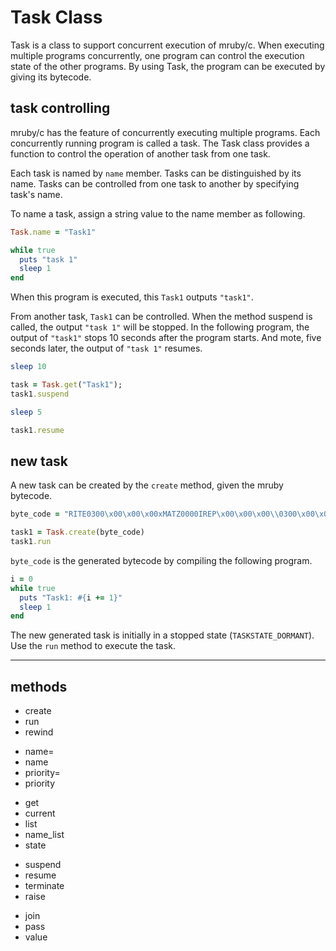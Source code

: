 # Task Class

Task is a class to support concurrent execution of mruby/c.
When executing multiple programs concurrently, one program can control the execution state of the other programs.
By using Task, the program can be executed by giving its bytecode.


## task controlling

mruby/c has the feature of concurrently executing multiple programs.
Each concurrently running program is called a task.
The Task class provides a function to control the operation of another task from one task.

Each task is named by `name` member. Tasks can be distinguished by its name. 
Tasks can be controlled from one task to another by specifying task's name.

To name a task, assign a string value to the name member as following.

```Ruby
Task.name = "Task1"

while true
  puts "task 1"
  sleep 1
end
```

When this program is executed, this `Task1` outputs `"task1"`.

From another task, `Task1` can be controlled. When the method suspend is called, the output `"task 1"` will be stopped.
In the following program, the output of `"task1"` stops 10 seconds after the program starts. And mote, five seconds later, the output of `"task 1"` resumes.



```Ruby
sleep 10

task = Task.get("Task1");
task1.suspend

sleep 5

task1.resume
```


## new task

A new task can be created by the `create` method, given the mruby bytecode.

```Ruby
byte_code = "RITE0300\x00\x00\x00xMATZ0000IREP\x00\x00\x00\\0300\x00\x00\x00P\x00\x02\x00\a\x00\x00\x00\x00\x00\x00\x00\"\x06\x01Q\x03\x00\x01\x04\x01=\x04\x01\x01\x01\x04R\x03-\x02\x00\x01\a\x03-\x02\x01\x01%\xFF\xE5\x11\x028\x02i\x00\x01\x00\x00\aTask1: \x00\x00\x02\x00\x04puts\x00\x00\x05sleep\x00END\x00\x00\x00\x00\b"

task1 = Task.create(byte_code)
task1.run
```

`byte_code` is the generated bytecode by compiling the following program.

```Ruby
i = 0
while true
  puts "Task1: #{i += 1}"
  sleep 1
end
```

The new generated task is initially in a stopped state (`TASKSTATE_DORMANT`).
Use the `run` method to execute the task. 


<hr>


## methods

- create
- run
- rewind

<div></div>

- name=
- name
- priority=
- priority

<div></div>

- get
- current
- list
- name_list
- state

<div></div>

- suspend
- resume
- terminate
- raise

<div></div>

- join
- pass
- value

